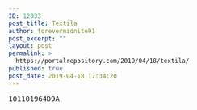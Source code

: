 ```yaml
---
ID: 12033
post_title: Textila
author: forevermidnite91
post_excerpt: ""
layout: post
permalink: >
  https://portalrepository.com/2019/04/18/textila/
published: true
post_date: 2019-04-18 17:34:20
---
```

<pre>101101964D9A</pre>